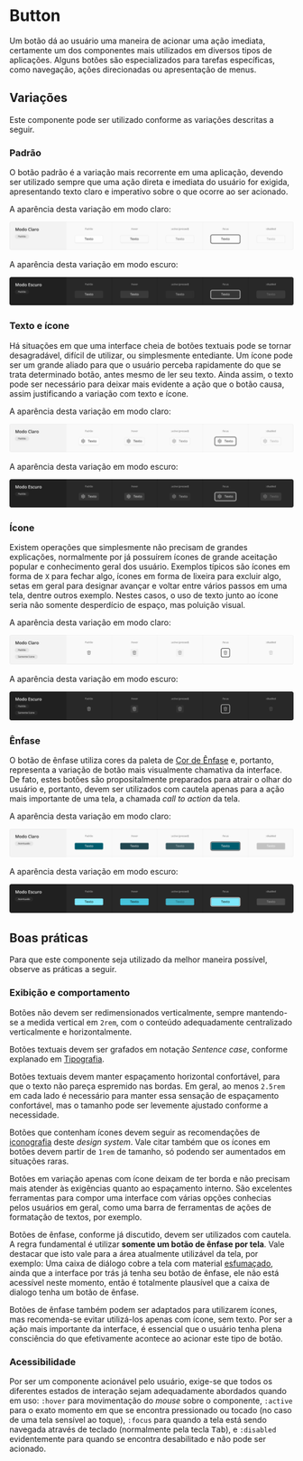 # Button

Um botão dá ao usuário uma maneira de acionar uma ação imediata, certamente um dos componentes mais utilizados em diversos tipos de aplicações. Alguns botões são especializados para tarefas específicas, como navegação, ações direcionadas ou apresentação de menus.

<LinkToCpsElements name="button" />

## Variações

Este componente pode ser utilizado conforme as variações descritas a seguir.

### Padrão

O botão padrão é a variação mais recorrente em uma aplicação, devendo ser utilizado sempre que uma ação direta e imediata do usuário for exigida, apresentando texto claro e imperativo sobre o que ocorre ao ser acionado.

A aparência desta variação em modo claro:

![Button - Modo Claro - Padrão](../assets/images/component-button-light-standard.png)

A aparência desta variação em modo escuro:

![Button - Modo Escuro - Padrão](../assets/images/component-button-dark-standard.png)

### Texto e ícone

Há situações em que uma interface cheia de botões textuais pode se tornar desagradável, difícil de utilizar, ou simplesmente entediante. Um ícone pode ser um grande aliado para que o usuário perceba rapidamente do que se trata determinado botão, antes mesmo de ler seu texto. Ainda assim, o texto pode ser necessário para deixar mais evidente a ação que o botão causa, assim justificando a variação com texto e ícone.

A aparência desta variação em modo claro:

![Button - Modo Claro - Texto e ícone](../assets/images/component-button-light-texticon.png)

A aparência desta variação em modo escuro:

![Button - Modo Escuro - Texto e ícone](../assets/images/component-button-dark-texticon.png)

### Ícone

Existem operações que simplesmente não precisam de grandes explicações, normalmente por já possuírem ícones de grande aceitação popular e conhecimento geral dos usuário. Exemplos típicos são ícones em forma de `X` para fechar algo, ícones em forma de lixeira para excluir algo, setas em geral para designar avançar e voltar entre vários passos em uma tela, dentre outros exemplo. Nestes casos, o uso de texto junto ao ícone seria não somente desperdício de espaço, mas poluição visual.

A aparência desta variação em modo claro:

![Button - Modo Claro - Ícone](../assets/images/component-button-light-icon.png)

A aparência desta variação em modo escuro:

![Button - Modo Escuro - Ícone](../assets/images/component-button-dark-icon.png)

### Ênfase

O botão de ênfase utiliza cores da paleta de [Cor de Ênfase](../guia-visual/cores.md#paleta-de-cor-de-ênfase) e, portanto, representa a variação de botão mais visualmente chamativa da interface. De fato, estes botões são propositalmente preparados para atrair o olhar do usuário e, portanto, devem ser utilizados com cautela apenas para a ação mais importante de uma tela, a chamada _call to action_ da tela.

A aparência desta variação em modo claro:

![Button - Modo Claro - Ênfase](../assets/images/component-button-light-accent.png)

A aparência desta variação em modo escuro:

![Button - Modo Escuro - Ênfase](../assets/images/component-button-dark-accent.png)

## Boas práticas

Para que este componente seja utilizado da melhor maneira possível, observe as práticas a seguir.

### Exibição e comportamento

Botões não devem ser redimensionados verticalmente, sempre mantendo-se a medida vertical em `2rem`, com o conteúdo adequadamente centralizado verticalmente e horizontalmente.

Botões textuais devem ser grafados em notação _Sentence case_, conforme explanado em [Tipografia](../guia-visual/tipografia.md#regras-de-formatação).

Botões textuais devem manter espaçamento horizontal confortável, para que o texto não pareça espremido nas bordas. Em geral, ao menos `2.5rem` em cada lado é necessário para manter essa sensação de espaçamento confortável, mas o tamanho pode ser levemente ajustado conforme a necessidade.

Botões que contenham ícones devem seguir as recomendações de [iconografia](../guia-visual/icones.md) deste _design system_. Vale citar também que os ícones em botões devem partir de `1rem` de tamanho, só podendo ser aumentados em situações raras.

Botões em variação apenas com ícone deixam de ter borda e não precisam mais atender às exigências quanto ao espaçamento interno. São excelentes ferramentas para compor uma interface com várias opções conhecias pelos usuários em geral, como uma barra de ferramentas de ações de formatação de textos, por exemplo.

Botões de ênfase, conforme já discutido, devem ser utilizados com cautela. A regra fundamental é utilizar **somente um botão de ênfase por tela**. Vale destacar que isto vale para a área atualmente utilizável da tela, por exemplo: Uma caixa de diálogo cobre a tela com material [esfumaçado](../guia-visual/camadas-e-materiais.md#esfumaçado), ainda que a interface por trás já tenha seu botão de ênfase, ele não está acessível neste momento, então é totalmente plausível que a caixa de dialogo tenha um botão de ênfase.

Botões de ênfase também podem ser adaptados para utilizarem ícones, mas recomenda-se evitar utilizá-los apenas com ícone, sem texto. Por ser a ação mais importante da interface, é essencial que o usuário tenha plena consciência do que efetivamente acontece ao acionar este tipo de botão.

### Acessibilidade

Por ser um componente acionável pelo usuário, exige-se que todos os diferentes estados de interação sejam adequadamente abordados quando em uso: `:hover` para movimentação do _mouse_ sobre o componente, `:active` para o exato momento em que se encontra pressionado ou tocado (no caso de uma tela sensível ao toque), `:focus` para quando a tela está sendo navegada através de teclado (normalmente pela tecla <kbd>Tab</kbd>), e `:disabled` evidentemente para quando se encontra desabilitado e não pode ser acionado.
